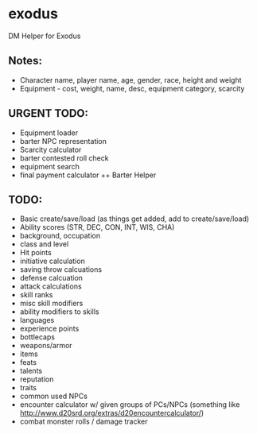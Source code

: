 # exodus
DM Helper for Exodus

## Notes:
+ Character name, player name, age, gender, race, height and weight
+ Equipment - cost, weight, name, desc, equipment category, scarcity

## URGENT TODO:
+ Equipment loader
+ barter NPC representation
+ Scarcity calculator
+ barter contested roll check
+ equipment search
+ final payment calculator
++ Barter Helper

## TODO:

- Basic create/save/load (as things get added, add to create/save/load)
- Ability scores (STR, DEC, CON, INT, WIS, CHA)
- background, occupation
- class and level
- Hit points
- initiative calculation
- saving throw calcuations
- defense calcuation
- attack calculations
- skill ranks
- misc skill modifiers
- ability modifiers to skills
- languages
- experience points
- bottlecaps
- weapons/armor
- items
- feats
- talents
- reputation
- traits
- common used NPCs
- encounter calculator w/ given groups of PCs/NPCs (something like http://www.d20srd.org/extras/d20encountercalculator/)
- combat monster rolls / damage tracker

